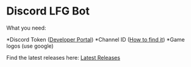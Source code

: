 # Discord LFG Bot

What you need: 

*Discord Token ([Developer Portal](https://discord.com/developers/applications "Dev Portal"))
*Channel ID ([How to find it](https://www.wikihow.com/Find-Discord-ID))
*Game logos (use google) 

Find the latest releases here:  [Latest Releases](https://github.com/crisprintsstuff/Discord-LFG-Bot/releases "Releases")

